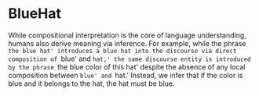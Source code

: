 # BlueHat

While compositional interpretation is the core of language understanding, humans also derive meaning via inference. For example, while the phrase `the blue hat' introduces a blue hat into the discourse via direct composition of `blue' and `hat,' the same discourse entity is introduced by the phrase `the blue color of this hat' despite the absence of any local composition between `blue' and `hat.' Instead, we infer that if the color is blue and it belongs to the hat, the hat must be blue. 
